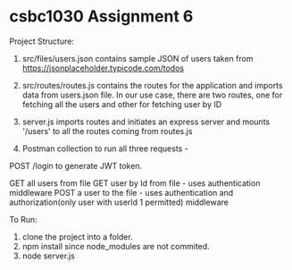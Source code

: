 # csbc1030 Assignment 6

Project Structure:

1. src/files/users.json contains sample JSON of users taken from https://jsonplaceholder.typicode.com/todos

2. src/routes/routes.js contains the routes for the application and imports data from users.json file. In our use case, there are two routes, one for fetching all the users and other for fetching user by ID

3. server.js imports routes and initiates an express server and mounts '/users' to all the routes coming from routes.js

4. Postman collection to run all three requests - 

POST /login to generate JWT token.

GET all users from file
GET user by Id from file - uses authentication middleware
POST a user to the file  - uses authentication and authorization(only user with userId 1 permitted) middleware


To Run:

1. clone the project into a folder.
2. npm install since node_modules are not commited.
3. node server.js

